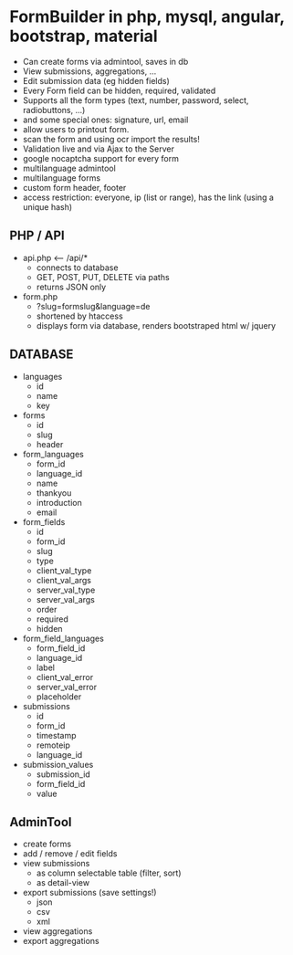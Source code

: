 # FormBuilder in php, mysql, angular, bootstrap, material

* Can create forms via admintool, saves in db
* View submissions, aggregations, ...
* Edit submission data (eg hidden fields)
* Every Form field can be hidden, required, validated
* Supports all the form types (text, number, password, select, radiobuttons, ...)
* and some special ones: signature, url, email
* allow users to printout form.
* scan the form and using ocr import the results!
* Validation live and via Ajax to the Server
* google nocaptcha support for every form
* multilanguage admintool
* multilanguage forms
* custom form header, footer
* access restriction: everyone, ip (list or range), has the link (using a unique hash)



## PHP / API

* api.php <-- /api/*
	* connects to database
	* GET, POST, PUT, DELETE via paths
	* returns JSON only
* form.php
	* ?slug=formslug&language=de
	* shortened by htaccess
	* displays form via database, renders bootstraped html w/ jquery

## DATABASE

* languages
	* id
	* name
	* key
* forms
	* id
	* slug
	* header
* form_languages
	* form_id
	* language_id
	* name
	* thankyou
	* introduction
	* email
* form_fields
	* id
	* form_id
	* slug
	* type
	* client_val_type
	* client_val_args
	* server_val_type
	* server_val_args
	* order
	* required
	* hidden
* form_field_languages
	* form_field_id
	* language_id
	* label
	* client_val_error
	* server_val_error
	* placeholder
* submissions
	* id
	* form_id
	* timestamp
	* remoteip
	* language_id
* submission_values
	* submission_id
	* form_field_id
	* value


## AdminTool
* create forms
* add / remove / edit fields
* view submissions
	* as column selectable table (filter, sort)
	* as detail-view
* export submissions (save settings!)
	* json
	* csv
	* xml
* view aggregations
* export aggregations


